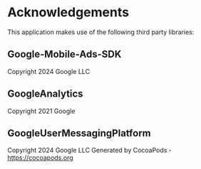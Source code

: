 # Acknowledgements
This application makes use of the following third party libraries:

## Google-Mobile-Ads-SDK

Copyright 2024 Google LLC

## GoogleAnalytics

Copyright 2021 Google

## GoogleUserMessagingPlatform

Copyright 2024 Google LLC
Generated by CocoaPods - https://cocoapods.org
